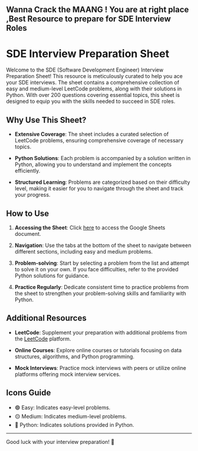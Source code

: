 Wanna Crack the MAANG ! You are at right place ,Best Resource to prepare for SDE Interview Roles
---
# SDE Interview Preparation Sheet

Welcome to the SDE (Software Development Engineer) Interview Preparation Sheet! This resource is meticulously curated to help you ace your SDE interviews. The sheet contains a comprehensive collection of easy and medium-level LeetCode problems, along with their solutions in Python. With over 200 questions covering essential topics, this sheet is designed to equip you with the skills needed to succeed in SDE roles.

## Why Use This Sheet?

- **Extensive Coverage**: The sheet includes a curated selection of LeetCode problems, ensuring comprehensive coverage of necessary topics.
  
- **Python Solutions**: Each problem is accompanied by a solution written in Python, allowing you to understand and implement the concepts efficiently.

- **Structured Learning**: Problems are categorized based on their difficulty level, making it easier for you to navigate through the sheet and track your progress.

## How to Use

1. **Accessing the Sheet**: Click [here](https://docs.google.com/spreadsheets/u/0/d/1-wKcV99KtO91dXdPkwmXGTdtyxAfk1mbPXQg81R9sFE/htmlview?pli=1) to access the Google Sheets document.

2. **Navigation**: Use the tabs at the bottom of the sheet to navigate between different sections, including easy and medium problems.

3. **Problem-solving**: Start by selecting a problem from the list and attempt to solve it on your own. If you face difficulties, refer to the provided Python solutions for guidance.

4. **Practice Regularly**: Dedicate consistent time to practice problems from the sheet to strengthen your problem-solving skills and familiarity with Python.

## Additional Resources

- **LeetCode**: Supplement your preparation with additional problems from the [LeetCode](https://leetcode.com/) platform.

- **Online Courses**: Explore online courses or tutorials focusing on data structures, algorithms, and Python programming.

- **Mock Interviews**: Practice mock interviews with peers or utilize online platforms offering mock interview services.

## Icons Guide

- 🟢 Easy: Indicates easy-level problems.
- 🟡 Medium: Indicates medium-level problems.
- 🐍 Python: Indicates solutions provided in Python.

---

Good luck with your interview preparation! 🚀
